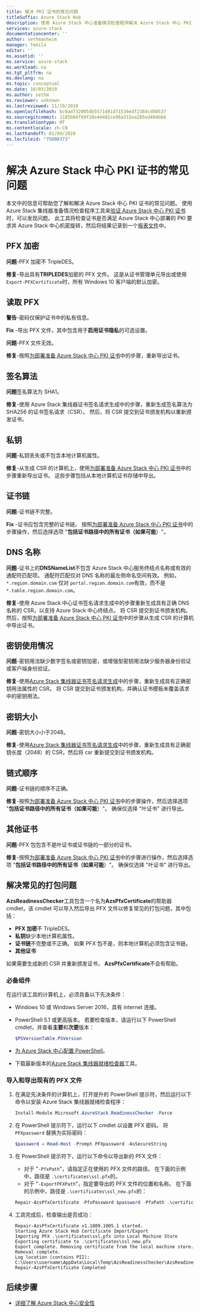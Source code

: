 ```yaml
---
title: 解决 PKI 证书的常见问题
titleSuffix: Azure Stack Hub
description: 使用 Azure Stack 中心准备情况检查程序解决 Azure Stack 中心 PKI 证书的常见问题。
services: azure-stack
documentationcenter: ''
author: sethmanheim
manager: femila
editor: ''
ms.assetid: ''
ms.service: azure-stack
ms.workload: na
ms.tgt_pltfrm: na
ms.devlang: na
ms.topic: conceptual
ms.date: 10/03/2019
ms.author: sethm
ms.reviewer: unknown
ms.lastreviewed: 11/19/2018
ms.openlocfilehash: bc0ad732005db5571d81d71536edf2384cd80537
ms.sourcegitcommit: 1185b66f69f28e44481ce96a315ea285ed404b66
ms.translationtype: MT
ms.contentlocale: zh-CN
ms.lasthandoff: 01/09/2020
ms.locfileid: "75808373"
---
```

# <a name="fix-common-issues-with-azure-stack-hub-pki-certificates"></a>解决 Azure Stack 中心 PKI 证书的常见问题

本文中的信息可帮助您了解和解决 Azure Stack 中心 PKI 证书的常见问题。 使用 Azure Stack 集线器准备情况检查程序工具来[验证 Azure Stack 中心 PKI 证书](azure-stack-validate-pki-certs.md)时，可以发现问题。 此工具将检查证书是否满足 Azure Stack 中心部署的 PKI 要求并 Azure Stack 中心机密旋转，然后将结果记录到一个[报表文件](azure-stack-validation-report.md)中。  

## <a name="pfx-encryption"></a>PFX 加密

**问题**-PFX 加密不 TripleDES。

**修复**-导出具有**TRIPLEDES**加密的 PFX 文件。 这是从证书管理单元导出或使用 `Export-PFXCertificate`时，所有 Windows 10 客户端的默认加密。

## <a name="read-pfx"></a>读取 PFX

**警告**-密码仅保护证书中的私有信息。  

**Fix** -导出 PFX 文件，其中包含用于**启用证书隐私**的可选设置。  

**问题**-PFX 文件无效。  

**修复**-按照[为部署准备 Azure Stack 中心 PKI 证书](azure-stack-prepare-pki-certs.md)中的步骤，重新导出证书。

## <a name="signature-algorithm"></a>签名算法

**问题**签名算法为 SHA1。

**修复**-使用 Azure Stack 集线器证书签名请求生成中的步骤，重新生成签名算法为 SHA256 的证书签名请求（CSR）。 然后，将 CSR 提交到证书颁发机构以重新颁发证书。

## <a name="private-key"></a>私钥

**问题**-私钥丢失或不包含本地计算机属性。  

**修复**-从生成 CSR 的计算机上，使用[为部署准备 Azure Stack 中心 PKI 证书](azure-stack-prepare-pki-certs.md#prepare-certificates-for-deployment)中的步骤重新导出证书。 这些步骤包括从本地计算机证书存储中导出。

## <a name="certificate-chain"></a>证书链

**问题**-证书链不完整。  

**Fix** -证书应包含完整的证书链。 按照[为部署准备 Azure Stack 中心 PKI 证书](azure-stack-prepare-pki-certs.md#prepare-certificates-for-deployment)中的步骤操作，然后选择选项 "**包括证书路径中的所有证书（如果可能**）"。

## <a name="dns-names"></a>DNS 名称

**问题**-证书上的**DNSNameList**不包含 Azure Stack 中心服务终结点名称或有效的通配符匹配项。 通配符匹配仅对 DNS 名称的最左侧命名空间有效。 例如，`*.region.domain.com` 仅对 `portal.region.domain.com`有效，而不是 `*.table.region.domain.com`。

**修复**-使用 Azure Stack 中心证书签名请求生成中的步骤重新生成具有正确 DNS 名称的 CSR，以支持 Azure Stack 中心终结点。 将 CSR 提交到证书颁发机构。 然后，按照[为部署准备 Azure Stack 中心 PKI 证书](azure-stack-prepare-pki-certs.md#prepare-certificates-for-deployment)中的步骤从生成 CSR 的计算机中导出证书。  

## <a name="key-usage"></a>密钥使用情况

**问题**-密钥用法缺少数字签名或密钥加密，或增强型密钥用法缺少服务器身份验证或客户端身份验证。  

**修复**-使用[Azure Stack 集线器证书签名请求生成](azure-stack-get-pki-certs.md)中的步骤，重新生成具有正确密钥用法属性的 CSR。 将 CSR 提交到证书颁发机构，并确认证书模板未覆盖请求中的密钥用法。

## <a name="key-size"></a>密钥大小

**问题**-密钥大小小于2048。

**修复**-使用[Azure Stack 集线器证书签名请求生成](azure-stack-get-pki-certs.md)中的步骤，重新生成具有正确密钥长度（2048）的 CSR，然后将 csr 重新提交到证书颁发机构。

## <a name="chain-order"></a>链式顺序

**问题**-证书链的顺序不正确。  

**修复**-按照[为部署准备 Azure Stack 中心 PKI 证书](azure-stack-prepare-pki-certs.md#prepare-certificates-for-deployment)中的步骤操作，然后选择选项 "**包括证书路径中的所有证书（如果可能**）"。 确保仅选择 "叶证书" 进行导出。

## <a name="other-certificates"></a>其他证书

**问题**-PFX 包包含不是叶证书或证书链的一部分的证书。  

**修复**-按照[为部署准备 Azure Stack 中心 PKI 证书](azure-stack-prepare-pki-certs.md#prepare-certificates-for-deployment)中的步骤进行操作，然后选择选项 "**包括证书路径中的所有证书（如果可能**）"。 确保仅选择 "叶证书" 进行导出。

## <a name="fix-common-packaging-issues"></a>解决常见的打包问题

**AzsReadinessChecker**工具包含一个名为**AzsPfxCertificate**的帮助器 cmdlet，该 cmdlet 可以导入然后导出 PFX 文件以修复常见的打包问题，其中包括：

- **PFX 加密**不 TripleDES。
- **私钥**缺少本地计算机属性。
- **证书链**不完整或不正确。 如果 PFX 包不是，则本地计算机必须包含证书链。
- **其他证书**

如果需要生成新的 CSR 并重新颁发证书， **AzsPfxCertificate**不会有帮助。

### <a name="prerequisites"></a>必备组件

在运行该工具的计算机上，必须具备以下先决条件：

- Windows 10 或 Windows Server 2016，具有 internet 连接。
- PowerShell 5.1 或更高版本。 若要检查版本，请运行以下 PowerShell cmdlet，并查看**主要**和**次要**版本：

   ```powershell
   $PSVersionTable.PSVersion
   ```

- [为 Azure Stack 中心配置 PowerShell](azure-stack-powershell-install.md)。
- 下载最新版本的[Azure Stack 集线器就绪检查器](https://aka.ms/AzsReadinessChecker)工具。

### <a name="import-and-export-an-existing-pfx-file"></a>导入和导出现有的 PFX 文件

1. 在满足先决条件的计算机上，打开提升的 PowerShell 提示符，然后运行以下命令以安装 Azure Stack 集线器就绪检查程序：

   ```powershell
   Install-Module Microsoft.AzureStack.ReadinessChecker -Force
   ```

2. 在 PowerShell 提示符下，运行以下 cmdlet 以设置 PFX 密码。 将 `PFXpassword` 替换为实际密码：

   ```powershell
   $password = Read-Host -Prompt PFXpassword -AsSecureString
   ```

3. 在 PowerShell 提示符下，运行以下命令以导出新的 PFX 文件：

   - 对于 "`-PfxPath`"，请指定正在使用的 PFX 文件的路径。 在下面的示例中，路径是 `.\certificates\ssl.pfx`的。
   - 对于 "`-ExportPFXPath`"，指定要导出的 PFX 文件的位置和名称。 在下面的示例中，路径是 `.\certificates\ssl_new.pfx`的：

   ```powershell
   Repair-AzsPfxCertificate -PfxPassword $password -PfxPath .\certificates\ssl.pfx -ExportPFXPath .\certificates\ssl_new.pfx
   ```  

4. 工具完成后，检查输出是否成功：

   ```shell
   Repair-AzsPfxCertificate v1.1809.1005.1 started.
   Starting Azure Stack Hub Certificate Import/Export
   Importing PFX .\certificates\ssl.pfx into Local Machine Store
   Exporting certificate to .\certificates\ssl_new.pfx
   Export complete. Removing certificate from the local machine store.
   Removal complete.
   Log location (contains PII): C:\Users\username\AppData\Local\Temp\AzsReadinessChecker\AzsReadinessChecker.log
   Repair-AzsPfxCertificate Completed
   ```

## <a name="next-steps"></a>后续步骤

- [详细了解 Azure Stack 中心安全性](azure-stack-rotate-secrets.md)
